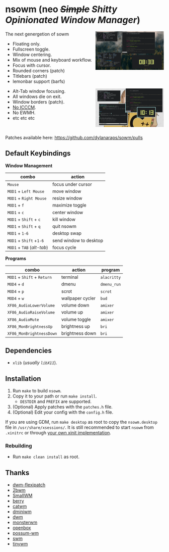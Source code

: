 # nsowm (neo *~~Simple~~ Shitty Opinionated Window Manager*)

<a href="https://github/com/luis-07/nsowm/screenshots/forrest-1.png"><img src="screenshots/forrest-1.png" width="43%" align="right"></a>

The next genergetion of sowm

- Floating only.
- Fullscreen toggle.
- Window centering.
- Mix of mouse and keyboard workflow.
- Focus with cursor.
- Rounded corners (patch)
- Titlebars (patch)
- lemonbar support (barfs)


<a href="https://github.com/luis-07/nsowm/screenshots/anime-1.png"><img src="screenshots/anime-1.png" width="43%" align="right"></a>

- Alt-Tab window focusing.
- All windows die on exit.
- Window borders (patch).
- [No ICCCM](https://web.archive.org/web/20190617214524/https://raw.githubusercontent.com/kfish/xsel/1a1c5edf0dc129055f7764c666da2dd468df6016/rant.txt).
- No EWMH.
- etc etc etc


<br>

Patches available here: https://github.com/dylanaraps/sowm/pulls

## Default Keybindings

**Window Management**

| combo                      | action                 |
| -------------------------- | -----------------------|
| `Mouse`                    | focus under cursor     |
| `MOD1` + `Left Mouse`      | move window            |
| `MOD1` + `Right Mouse`     | resize window          |
| `MOD1` + `f`               | maximize toggle        |
| `MOD1` + `c`               | center window          |
| `MOD1` + `Shift` + `c`     | kill window            |
| `MOD1` + `Shift` + `q`     | quit nsowm             |
| `MOD1` + `1-6`             | desktop swap           |
| `MOD1` + `Shift` +`1-6`    | send window to desktop |
| `MOD1` + `TAB` (*alt-tab*) | focus cycle            |

**Programs**

| combo                       | action           | program        |
| --------------------------- | ---------------- | -------------- |
| `MOD1` + `Shift` + `Return` | terminal         | `alacritty`    |
| `MOD4` + `d`                | dmenu            | `dmenu_run`    |
| `MOD4` + `p`                | scrot            | `scrot`        |
| `MOD4` + `w`                | wallpaper cycler | `bud`          |
| `XF86_AudioLowerVolume`     | volume down      | `amixer`       |
| `XF86_AudioRaiseVolume`     | volume up        | `amixer`       |
| `XF86_AudioMute`            | volume toggle    | `amixer`       |
| `XF86_MonBrightnessUp`      | brightness up    | `bri`          |
| `XF86_MonBrightnessDown`    | brightness down  | `bri`          |


## Dependencies

- `xlib` (*usually `libX11`*).


## Installation

1) Run `make` to build `nsowm`.
2) Copy it to your path or run `make install`.
    - `DESTDIR` and `PREFIX` are supported.
3) (Optional) Apply patches with the `patches.h` file.
4) (Optional) Edit your config with the `config.h` file.

If you are using GDM, run `make desktop` as root to copy the `nsowm.desktop` file in `/usr/share/xsessions/`. It is still recommended to start `nsowm` from `.xinitrc` or through
[your own xinit implementation](https://github.com/dylanaraps/bin/blob/dfd9a9ff4555efb1cc966f8473339f37d13698ba/x).

### Rebuilding
- Run `make clean install` as root.



## Thanks
- [dwm-flexipatch](https://github.com/bakkeby/dwm-flexipatch)
- [2bwm](https://github.com/venam/2bwm)
- [SmallWM](https://github.com/adamnew123456/SmallWM)
- [berry](https://github.com/JLErvin/berry)
- [catwm](https://github.com/pyknite/catwm)
- [dminiwm](https://github.com/moetunes/dminiwm)
- [dwm](https://dwm.suckless.org)
- [monsterwm](https://github.com/c00kiemon5ter/monsterwm)
- [openbox](https://github.com/danakj/openbox)
- [possum-wm](https://github.com/duckinator/possum-wm)
- [swm](https://github.com/dcat/swm)
- [tinywm](http://incise.org/tinywm.html)
